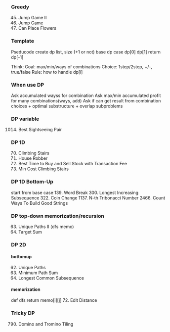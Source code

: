 ### Greedy
45. Jump Game II
55. Jump Game
605. Can Place Flowers


### Template
Pseducode
create dp list, size (+1 or not)
base dp case dp[0] dp[1]
return dp[-1]

Think:
Goal: max/min/ways of combinations
Choice: 1step/2step, +/-, true/false
Rule: how to handle dp[i]


### When use DP
Ask accumulated wayss for combination
Ask max/min accumulated profit for many combinations(ways, add)
Ask if can get result from combination
choices + optimal substructure + overlap subproblems


### DP variable
1014. Best Sightseeing Pair


### DP 1D
70. Climbing Stairs
198. House Robber
714. Best Time to Buy and Sell Stock with Transaction Fee
746. Min Cost Climbing Stairs
### DP 1D Bottom-Up 
start from base case
139. Word Break
300. Longest Increasing Subsequence
322. Coin Change
1137. N-th Tribonacci Number
2466. Count Ways To Build Good Strings
### DP top-down memorization/recursion
63. Unique Paths II (dfs memo)
494. Target Sum


### DP 2D
#### bottomup
62. Unique Paths
64. Minimum Path Sum
1143. Longest Common Subsequence
#### memorization
def dfs return memo[i][j]
72. Edit Distance


### Tricky DP
790. Domino and Tromino Tiling
